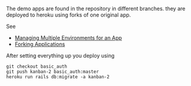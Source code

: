 The demo apps are found in the repository in different branches.
they are deployed to heroku using forks of one original app.

See

* [Managing Multiple Environments for an App](https://devcenter.heroku.com/articles/multiple-environments)
* [Forking Applications](https://devcenter.heroku.com/articles/fork-app)

After setting everything up you deploy using

```
git checkout basic_auth
git push kanban-2 basic_auth:master
heroku run rails db:migrate -a kanban-2
```
